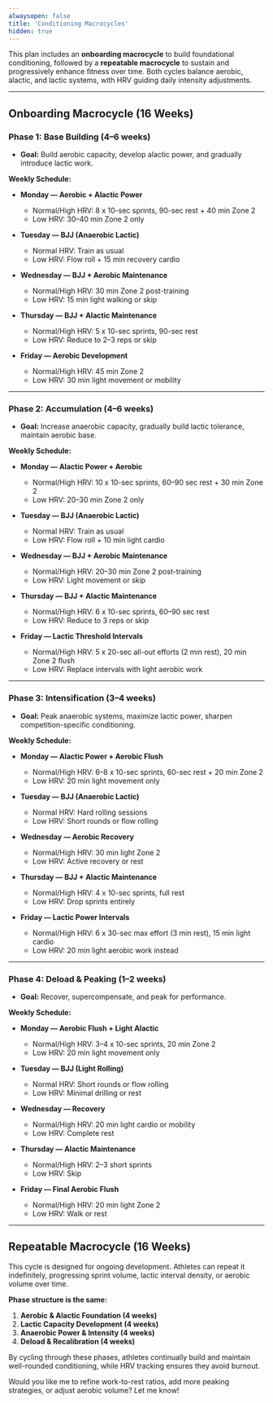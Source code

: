 ```yaml
---
alwaysopen: false
title: 'Conditioning Macrocycles'
hidden: true
---
```


This plan includes an **onboarding macrocycle** to build foundational conditioning, followed by a **repeatable macrocycle** to sustain and progressively enhance fitness over time. Both cycles balance aerobic, alactic, and lactic systems, with HRV guiding daily intensity adjustments.

---

## **Onboarding Macrocycle (16 Weeks)**

### **Phase 1: Base Building (4–6 weeks)**
- **Goal:** Build aerobic capacity, develop alactic power, and gradually introduce lactic work.

**Weekly Schedule:**
- **Monday — Aerobic + Alactic Power**  
  - Normal/High HRV: 8 x 10-sec sprints, 90-sec rest + 40 min Zone 2
  - Low HRV: 30–40 min Zone 2 only

- **Tuesday — BJJ (Anaerobic Lactic)**  
  - Normal HRV: Train as usual
  - Low HRV: Flow roll + 15 min recovery cardio

- **Wednesday — BJJ + Aerobic Maintenance**  
  - Normal/High HRV: 30 min Zone 2 post-training
  - Low HRV: 15 min light walking or skip

- **Thursday — BJJ + Alactic Maintenance**  
  - Normal/High HRV: 5 x 10-sec sprints, 90-sec rest
  - Low HRV: Reduce to 2–3 reps or skip

- **Friday — Aerobic Development**  
  - Normal/High HRV: 45 min Zone 2
  - Low HRV: 30 min light movement or mobility

---

### **Phase 2: Accumulation (4–6 weeks)**
- **Goal:** Increase anaerobic capacity, gradually build lactic tolerance, maintain aerobic base.

**Weekly Schedule:**
- **Monday — Alactic Power + Aerobic**  
  - Normal/High HRV: 10 x 10-sec sprints, 60–90 sec rest + 30 min Zone 2
  - Low HRV: 20–30 min Zone 2 only

- **Tuesday — BJJ (Anaerobic Lactic)**  
  - Normal HRV: Train as usual
  - Low HRV: Flow roll + 10 min light cardio

- **Wednesday — BJJ + Aerobic Maintenance**  
  - Normal/High HRV: 20–30 min Zone 2 post-training
  - Low HRV: Light movement or skip

- **Thursday — BJJ + Alactic Maintenance**  
  - Normal/High HRV: 6 x 10-sec sprints, 60–90 sec rest
  - Low HRV: Reduce to 3 reps or skip

- **Friday — Lactic Threshold Intervals**  
  - Normal/High HRV: 5 x 20-sec all-out efforts (2 min rest), 20 min Zone 2 flush
  - Low HRV: Replace intervals with light aerobic work

---

### **Phase 3: Intensification (3–4 weeks)**
- **Goal:** Peak anaerobic systems, maximize lactic power, sharpen competition-specific conditioning.

**Weekly Schedule:**
- **Monday — Alactic Power + Aerobic Flush**  
  - Normal/High HRV: 6–8 x 10-sec sprints, 60-sec rest + 20 min Zone 2
  - Low HRV: 20 min light movement only

- **Tuesday — BJJ (Anaerobic Lactic)**  
  - Normal HRV: Hard rolling sessions
  - Low HRV: Short rounds or flow rolling

- **Wednesday — Aerobic Recovery**  
  - Normal/High HRV: 30 min light Zone 2
  - Low HRV: Active recovery or rest

- **Thursday — BJJ + Alactic Maintenance**  
  - Normal/High HRV: 4 x 10-sec sprints, full rest
  - Low HRV: Drop sprints entirely

- **Friday — Lactic Power Intervals**  
  - Normal/High HRV: 6 x 30-sec max effort (3 min rest), 15 min light cardio
  - Low HRV: 20 min light aerobic work instead

---

### **Phase 4: Deload & Peaking (1–2 weeks)**
- **Goal:** Recover, supercompensate, and peak for performance.

**Weekly Schedule:**
- **Monday — Aerobic Flush + Light Alactic**  
  - Normal/High HRV: 3–4 x 10-sec sprints, 20 min Zone 2
  - Low HRV: 20 min light movement only

- **Tuesday — BJJ (Light Rolling)**  
  - Normal HRV: Short rounds or flow rolling
  - Low HRV: Minimal drilling or rest

- **Wednesday — Recovery**  
  - Normal/High HRV: 20 min light cardio or mobility
  - Low HRV: Complete rest

- **Thursday — Alactic Maintenance**  
  - Normal/High HRV: 2–3 short sprints
  - Low HRV: Skip

- **Friday — Final Aerobic Flush**  
  - Normal/High HRV: 20 min light Zone 2
  - Low HRV: Walk or rest

---

## **Repeatable Macrocycle (16 Weeks)**

This cycle is designed for ongoing development. Athletes can repeat it indefinitely, progressing sprint volume, lactic interval density, or aerobic volume over time.

**Phase structure is the same:**
1. **Aerobic & Alactic Foundation (4 weeks)**
2. **Lactic Capacity Development (4 weeks)**
3. **Anaerobic Power & Intensity (4 weeks)**
4. **Deload & Recalibration (4 weeks)**

By cycling through these phases, athletes continually build and maintain well-rounded conditioning, while HRV tracking ensures they avoid burnout.

Would you like me to refine work-to-rest ratios, add more peaking strategies, or adjust aerobic volume? Let me know!

